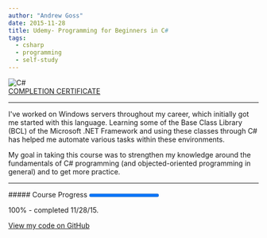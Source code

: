 ```yaml
---
author: "Andrew Goss"
date: 2015-11-28
title: Udemy- Programming for Beginners in C#
tags:
  - csharp
  - programming
  - self-study
---
```

![C#](/img/post/csharp.png "C#")<br>
<a href="https://www.udemy.com/certificate/UC-TT5IFIPW" target="_blank">COMPLETION CERTIFICATE</a>
<hr>
I've worked on Windows servers throughout my career, which initially got me started with this language. Learning some of the Base Class Library (BCL) of the Microsoft .NET Framework and using these classes through C# has helped me automate various tasks within these environments.

My goal in taking this course was to strengthen my knowledge around the fundamentals of C# programming (and objected-oriented programming in general) and to get more practice.
<hr>
##### Course Progress
<progress max="1.0" value="1.0"></progress>

100% - completed 11/28/15.

<a href="https://github.com/andrewrgoss/udemy-beginning-csharp" class="btn" target="_blank">View my code on GitHub</a><br class="custom">